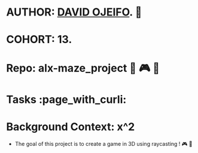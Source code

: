 # AUTHOR:         [DAVID OJEIFO](https://github.com/Kingvadee). :briefcase:
# COHORT:         13.
# Repo:           alx-maze_project :floppy_disk: :video_game: :dart:
# Tasks :page_with_curli:

# Background Context: x^2
   *  The goal of this project is to create a game in 3D using raycasting ! :video_game: :rocket:

